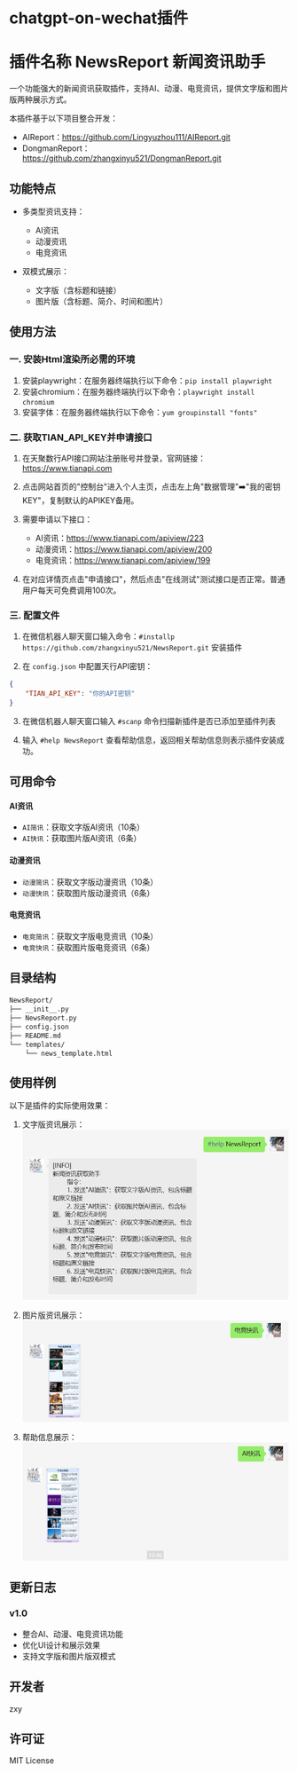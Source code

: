 # chatgpt-on-wechat插件

# 插件名称 NewsReport 新闻资讯助手

一个功能强大的新闻资讯获取插件，支持AI、动漫、电竞资讯，提供文字版和图片版两种展示方式。

本插件基于以下项目整合开发：
- AIReport：https://github.com/Lingyuzhou111/AIReport.git
- DongmanReport：https://github.com/zhangxinyu521/DongmanReport.git

## 功能特点

- 多类型资讯支持：
  - AI资讯
  - 动漫资讯
  - 电竞资讯

- 双模式展示：
  - 文字版（含标题和链接）
  - 图片版（含标题、简介、时间和图片）

## 使用方法

### 一. 安装Html渲染所必需的环境
1. 安装playwright：在服务器终端执行以下命令：`pip install playwright`
2. 安装chromium：在服务器终端执行以下命令：`playwright install chromium`
3. 安装字体：在服务器终端执行以下命令：`yum groupinstall "fonts"`

### 二. 获取TIAN_API_KEY并申请接口
1. 在天聚数行API接口网站注册账号并登录，官网链接：https://www.tianapi.com

2. 点击网站首页的"控制台"进入个人主页，点击左上角"数据管理"➡️"我的密钥KEY"，复制默认的APIKEY备用。

3. 需要申请以下接口：
   - AI资讯：https://www.tianapi.com/apiview/223
   - 动漫资讯：https://www.tianapi.com/apiview/200
   - 电竞资讯：https://www.tianapi.com/apiview/199

4. 在对应详情页点击"申请接口"，然后点击"在线测试"测试接口是否正常。普通用户每天可免费调用100次。

### 三. 配置文件
1. 在微信机器人聊天窗口输入命令：`#installp https://github.com/zhangxinyu521/NewsReport.git` 安装插件

2. 在 `config.json` 中配置天行API密钥：
```json
{
    "TIAN_API_KEY": "你的API密钥"
}
```

3. 在微信机器人聊天窗口输入 `#scanp` 命令扫描新插件是否已添加至插件列表

4. 输入 `#help NewsReport` 查看帮助信息，返回相关帮助信息则表示插件安装成功。

## 可用命令

#### AI资讯
- `AI简讯`：获取文字版AI资讯（10条）
- `AI快讯`：获取图片版AI资讯（6条）

#### 动漫资讯
- `动漫简讯`：获取文字版动漫资讯（10条）
- `动漫快讯`：获取图片版动漫资讯（6条）

#### 电竞资讯
- `电竞简讯`：获取文字版电竞资讯（10条）
- `电竞快讯`：获取图片版电竞资讯（6条）

## 目录结构

```
NewsReport/
├── __init__.py
├── NewsReport.py
├── config.json
├── README.md
└── templates/
    └── news_template.html
```

## 使用样例
以下是插件的实际使用效果：

1. 文字版资讯展示：
![示例图片1](images/e13891baaa03ac0773ab607802ceb44.png)

2. 图片版资讯展示：
![示例图片2](images/image.png)

3. 帮助信息展示：
![示例图片3](images/image-1.png)

## 更新日志

### v1.0
- 整合AI、动漫、电竞资讯功能
- 优化UI设计和展示效果
- 支持文字版和图片版双模式

## 开发者
zxy

## 许可证
MIT License
